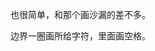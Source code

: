 <!-- date and tags in the next two lines
2017-05-03 17:35:13 +0800
formatted output, shape printing
-->

也很简单，和那个画沙漏的差不多。

边界一圈画所给字符，里面画空格。
